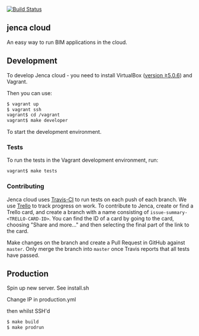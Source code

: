 [![Build Status](https://travis-ci.org/jenca-cloud/jenca-cloud.svg?branch=master)](https://travis-ci.org/jenca-cloud/jenca-cloud)

## jenca cloud

An easy way to run BIM applications in the cloud.

## Development

To develop Jenca cloud - you need to install VirtualBox ([version ≥5.0.6](https://www.virtualbox.org/ticket/14563)) and Vagrant.

Then you can use:

```bash
$ vagrant up
$ vagrant ssh
vagrant$ cd /vagrant
vagrant$ make developer
```

To start the development environment.

### Tests

To run the tests in the Vagrant development environment, run:


```bash
vagrant$ make tests
```

### Contributing

Jenca cloud uses [Travis-CI](https://travis-ci.org/jenca-cloud/jenca-cloud/) to run tests on each push of each branch.
We use [Trello](https://trello.com/b/clWQd0u9/jenca-cloud-development) to track progress on work.
To contribute to Jenca, create or find a Trello card, and create a branch with a name consisting of `issue-summary-<TRELLO-CARD-ID>`.
You can find the ID of a card by going to the card, choosing "Share and more..." and then selecting the final part of the link to the card.

Make changes on the branch and create a Pull Request in GitHub against `master`.
Only merge the branch into `master` once Travis reports that all tests have passed.

## Production

Spin up new server. See install.sh

Change IP in production.yml

then whilst SSH'd

```bash
$ make build
$ make prodrun
```
